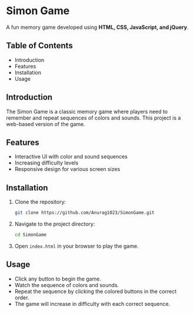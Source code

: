 # Simon Game

A fun memory game developed using **HTML, CSS, JavaScript, and jQuery**.

## Table of Contents
- Introduction
- Features
- Installation
- Usage

## Introduction
The Simon Game is a classic memory game where players need to remember and repeat sequences of colors and sounds. This project is a web-based version of the game.

## Features
- Interactive UI with color and sound sequences
- Increasing difficulty levels
- Responsive design for various screen sizes

## Installation
1. Clone the repository:
    ```bash
    git clone https://github.com/Anurag1023/SimonGame.git
    ```
2. Navigate to the project directory:
    ```bash
    cd SimonGame
    ```
3. Open `index.html` in your browser to play the game.

## Usage
- Click any button to begin the game.
- Watch the sequence of colors and sounds.
- Repeat the sequence by clicking the colored buttons in the correct order.
- The game will increase in difficulty with each correct sequence.
